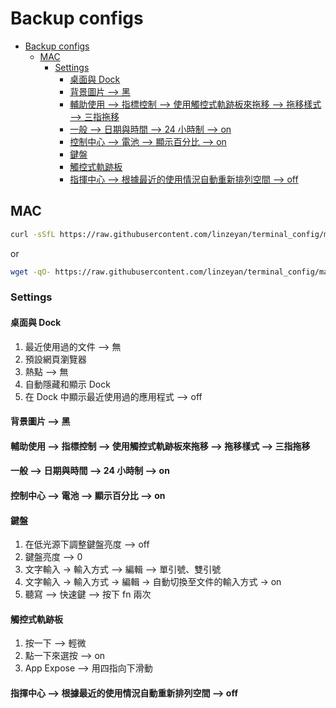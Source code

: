 # Backup configs

- [Backup configs](#backup-configs)
  - [MAC](#mac)
    - [Settings](#settings)
      - [桌面與 Dock](#桌面與-dock)
      - [背景圖片 —\> 黑](#背景圖片-黑)
      - [輔助使用 —\> 指標控制 —\> 使用觸控式軌跡板來拖移 —\> 拖移樣式 —\> 三指拖移](#輔助使用-指標控制-使用觸控式軌跡板來拖移-拖移樣式-三指拖移)
      - [一般 —\> 日期與時間 —\> 24 小時制 —\> on](#一般-日期與時間-24-小時制-on)
      - [控制中心 —\> 電池 —\> 顯示百分比 —\> on](#控制中心-電池-顯示百分比-on)
      - [鍵盤](#鍵盤)
      - [觸控式軌跡板](#觸控式軌跡板)
      - [指揮中心 —\> 根據最近的使用情況自動重新排列空間 —\> off](#指揮中心-根據最近的使用情況自動重新排列空間-off)

## MAC

```bash
curl -sSfL https://raw.githubusercontent.com/linzeyan/terminal_config/master/macos/init | bash
```

or

```bash
wget -qO- https://raw.githubusercontent.com/linzeyan/terminal_config/master/macos/init | bash
```

### Settings

#### 桌面與 Dock

1. 最近使用過的文件 —> 無
2. 預設網頁瀏覽器
3. 熱點 —> 無
4. 自動隱藏和顯示 Dock
5. 在 Dock 中顯示最近使用過的應用程式 —> off

#### 背景圖片 —> 黑

#### 輔助使用 —> 指標控制 —> 使用觸控式軌跡板來拖移 —> 拖移樣式 —> 三指拖移

#### 一般 —> 日期與時間 —> 24 小時制 —> on

#### 控制中心 —> 電池 —> 顯示百分比 —> on

#### 鍵盤

1. 在低光源下調整鍵盤亮度 —> off
2. 鍵盤亮度 —> 0
3. 文字輸入 -> 輸入方式 —> 編輯 —> 單引號、雙引號
4. 文字輸入 -> 輸入方式 -> 編輯 -> 自動切換至文件的輸入方式 -> on
5. 聽寫 —> 快速鍵 —> 按下 fn 兩次

#### 觸控式軌跡板

1. 按一下 —> 輕微
2. 點一下來選按 —> on
3. App Expose —> 用四指向下滑動

#### 指揮中心 —> 根據最近的使用情況自動重新排列空間 —> off
